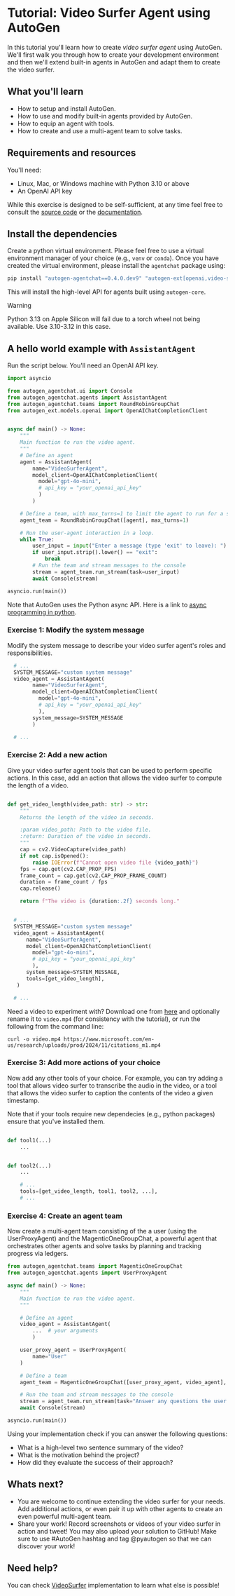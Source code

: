 # Tutorial: Video Surfer Agent using AutoGen

In this tutorial you'll learn how to create _video surfer agent_ using AutoGen.
We'll first walk you through how to create your development environment and then we'll extend
built-in agents in AutoGen and adapt them to create the video surfer.

## What you'll learn

- How to setup and install AutoGen.
- How to use and modify built-in agents provided by AutoGen.
- How to equip an agent with tools.
- How to create and use a multi-agent team to solve tasks.

## Requirements and resources

You'll need:

- Linux, Mac, or Windows machine with Python 3.10 or above
- An OpenAI API key

While this exercise is designed to be self-sufficient, at any time feel free to consult the [source code](https://aka.ms/autogen-gh) or the [documentation](https://microsoft.github.io/autogen/dev/).

## Install the dependencies

Create a python virtual environment. Please feel free to use a virtual environment manager of your choice (e.g., `venv` or `conda`). Once you have created the virtual environment, please install the `agentchat` package using:

```bash
pip install "autogen-agentchat==0.4.0.dev9" "autogen-ext[openai,video-surfer]==0.4.0.dev9"
```

This will install the high-level API for agents built using `autogen-core`.

> [!WARNING]  
> Python 3.13 on Apple Silicon will fail due to a torch wheel not being available. Use 3.10-3.12 in this case. 

## A hello world example with `AssistantAgent`

Run the script below. You'll need an OpenAI API key.

```python
import asyncio

from autogen_agentchat.ui import Console
from autogen_agentchat.agents import AssistantAgent
from autogen_agentchat.teams import RoundRobinGroupChat
from autogen_ext.models.openai import OpenAIChatCompletionClient


async def main() -> None:
    """
    Main function to run the video agent.
    """
    # Define an agent
    agent = AssistantAgent(
        name="VideoSurferAgent",
        model_client=OpenAIChatCompletionClient(
          model="gpt-4o-mini",
          # api_key = "your_openai_api_key"
          )
        )

    # Define a team, with max_turns=1 to limit the agent to run for a single turn.
    agent_team = RoundRobinGroupChat([agent], max_turns=1)

    # Run the user-agent interaction in a loop.
    while True:
        user_input = input("Enter a message (type 'exit' to leave): ")
        if user_input.strip().lower() == "exit":
            break
        # Run the team and stream messages to the console
        stream = agent_team.run_stream(task=user_input)
        await Console(stream)

asyncio.run(main())
```

Note that AutoGen uses the Python async API. Here is a link to [async programming in python](https://docs.python.org/3/library/asyncio.html).

### Exercise 1: Modify the system message

Modify the system message to describe your video surfer agent's roles and responsibilities.

```python
  # ...
  SYSTEM_MESSAGE="custom system message"
  video_agent = AssistantAgent(
        name="VideoSurferAgent",
        model_client=OpenAIChatCompletionClient(
          model="gpt-4o-mini",
          # api_key = "your_openai_api_key"
          ),
        system_message=SYSTEM_MESSAGE
        )

  # ...
```

### Exercise 2: Add a new action

Give your video surfer agent tools that can be used to perform specific actions. In this case, add an action that allows the video surfer to compute the length of a video.

```python

def get_video_length(video_path: str) -> str:
    """
    Returns the length of the video in seconds.

    :param video_path: Path to the video file.
    :return: Duration of the video in seconds.
    """
    cap = cv2.VideoCapture(video_path)
    if not cap.isOpened():
        raise IOError(f"Cannot open video file {video_path}")
    fps = cap.get(cv2.CAP_PROP_FPS)
    frame_count = cap.get(cv2.CAP_PROP_FRAME_COUNT)
    duration = frame_count / fps
    cap.release()

    return f"The video is {duration:.2f} seconds long."


  # ...
  SYSTEM_MESSAGE="custom system message"
  video_agent = AssistantAgent(
      name="VideoSurferAgent",
      model_client=OpenAIChatCompletionClient(
        model="gpt-4o-mini",
        # api_key = "your_openai_api_key"
        ),
      system_message=SYSTEM_MESSAGE,
      tools=[get_video_length],
   )

  # ...

```

Need a video to experiment with? Download one from [here](https://www.microsoft.com/en-us/research/uploads/prod/2024/11/citations_m1.mp4) and optionally rename it to `video.mp4` (for consistency with the tutorial), or run the following from the command line:

```shell
curl -o video.mp4 https://www.microsoft.com/en-us/research/uploads/prod/2024/11/citations_m1.mp4
```

### Exercise 3: Add more actions of your choice

Now add any other tools of your choice. For example, you can try adding a tool that allows video surfer to transcribe the audio in the video, or a tool that allows the video surfer to caption the contents of the video a given timestamp.

Note that if your tools require new dependecies (e.g., python packages) ensure that you've installed them.

```python

def tool1(...)
    ...


def tool2(...)
    ...

    # ...
    tools=[get_video_length, tool1, tool2, ...],
    # ...
```

### Exercise 4: Create an agent team

Now create a multi-agent team consisting of the a user (using the UserProxyAgent) and the MagenticOneGroupChat, a powerful agent that orchestrates other agents and solve tasks by planning and tracking progress via ledgers.

```python
from autogen_agentchat.teams import MagenticOneGroupChat
from autogen_agentchat.agents import UserProxyAgent

async def main() -> None:
    """
    Main function to run the video agent.
    """

    # Define an agent
    video_agent = AssistantAgent(
        ...  # your arguments
        )

    user_proxy_agent = UserProxyAgent(
        name="User"
    )

    # Define a team
    agent_team = MagenticOneGroupChat([user_proxy_agent, video_agent], model_client=model_client,)

    # Run the team and stream messages to the console
    stream = agent_team.run_stream(task="Answer any questions the user asks about video.mp4.")
    await Console(stream)

asyncio.run(main())
```

Using your implementation check if you can answer the following questions:

- What is a high-level two sentence summary of the video?
- What is the motivation behind the project?
- How did they evaluate the success of their approach?

## Whats next?

- You are welcome to continue extending the video surfer for your needs. Add additional actions, or even pair it up with other agents to create an even powerful multi-agent team.
- Share your work! Record screenshots or videos of your video surfer in action and tweet! You may also upload your solution to GitHub! Make sure to use #AutoGen hashtag and tag @pyautogen so that we can discover your work!

## Need help?

You can check [VideoSurfer](https://github.com/microsoft/autogen/blob/c02d87e9cf90f4fd91da6b641f1de8077edb54db/python/packages/autogen-ext/src/autogen_ext/agents/video_surfer/_video_surfer.py) implementation to learn what else is possible!

